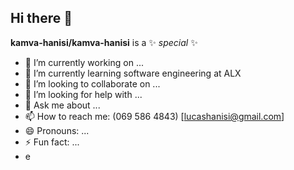 ## Hi there 👋


**kamva-hanisi/kamva-hanisi** is a ✨ _special_ ✨

- 🔭 I’m currently working on ...
- 🌱 I’m currently learning software engineering at ALX
- 👯 I’m looking to collaborate on ...
- 🤔 I’m looking for help with ...
- 💬 Ask me about ...
- 📫 How to reach me: (069 586 4843) [lucashanisi@gmail.com]
- 😄 Pronouns: ...
- ⚡ Fun fact: ...
- e
